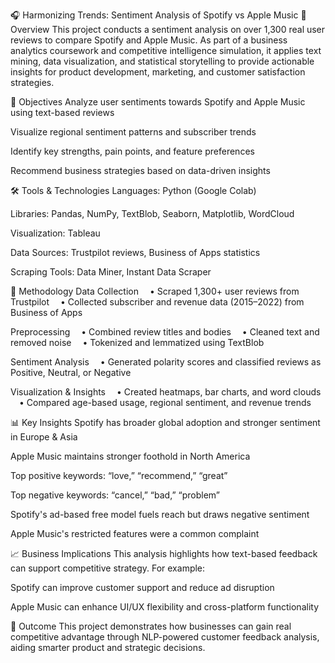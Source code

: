 🎧 Harmonizing Trends: Sentiment Analysis of Spotify vs Apple Music
📘 Overview
This project conducts a sentiment analysis on over 1,300 real user reviews to compare Spotify and Apple Music. As part of a business analytics coursework and competitive intelligence simulation, it applies text mining, data visualization, and statistical storytelling to provide actionable insights for product development, marketing, and customer satisfaction strategies.

🎯 Objectives
Analyze user sentiments towards Spotify and Apple Music using text-based reviews

Visualize regional sentiment patterns and subscriber trends

Identify key strengths, pain points, and feature preferences

Recommend business strategies based on data-driven insights

🛠 Tools & Technologies
Languages: Python (Google Colab)

Libraries: Pandas, NumPy, TextBlob, Seaborn, Matplotlib, WordCloud

Visualization: Tableau

Data Sources: Trustpilot reviews, Business of Apps statistics

Scraping Tools: Data Miner, Instant Data Scraper

🧪 Methodology
Data Collection
 • Scraped 1,300+ user reviews from Trustpilot
 • Collected subscriber and revenue data (2015–2022) from Business of Apps

Preprocessing
 • Combined review titles and bodies
 • Cleaned text and removed noise
 • Tokenized and lemmatized using TextBlob

Sentiment Analysis
 • Generated polarity scores and classified reviews as Positive, Neutral, or Negative

Visualization & Insights
 • Created heatmaps, bar charts, and word clouds
 • Compared age-based usage, regional sentiment, and revenue trends

📊 Key Insights
Spotify has broader global adoption and stronger sentiment in Europe & Asia

Apple Music maintains stronger foothold in North America

Top positive keywords: “love,” “recommend,” “great”

Top negative keywords: “cancel,” “bad,” “problem”

Spotify's ad-based free model fuels reach but draws negative sentiment

Apple Music's restricted features were a common complaint

📈 Business Implications
This analysis highlights how text-based feedback can support competitive strategy. For example:

Spotify can improve customer support and reduce ad disruption

Apple Music can enhance UI/UX flexibility and cross-platform functionality

🚀 Outcome
This project demonstrates how businesses can gain real competitive advantage through NLP-powered customer feedback analysis, aiding smarter product and strategic decisions.

